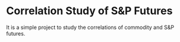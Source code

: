# Correlation Study of S&P Futures

It is a simple project to study the correlations of commodity and S&P futures.
